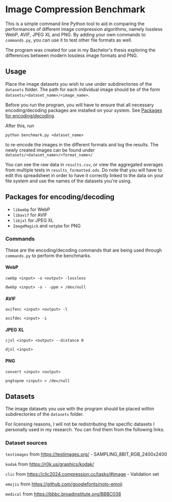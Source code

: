 # Image Compression Benchmark

This is a simple command line Python tool to aid in comparing the performances of different image compression algorithms, namely lossless WebP, AVIF, JPEG XL and PNG. By adding your own commands to `commands.py`, you can use it to test other file formats as well.

The program was created for use in my Bachelor's thesis exploring the differences between modern lossless image formats and PNG.

## Usage

Place the image datasets you wish to use under subdirectories of the `datasets` folder. The path for each individual image should be of the form `datasets/<dataset_name>/<image_name>`.

Before you run the program, you will have to ensure that all necessary encoding/decoding packages are installed on your system. See [Packages for encoding/decoding](#packages-for-encodingdecoding).

After this, run

```
python benchmark.py <dataset_name>
```

to re-encode the images in the different formats and log the results. The newly created images can be found under `datasets/<dataset_name>/<format_name>/`

You can see the raw data in `results.csv`, or view the aggregated averages from multiple tests in `results_formatted.ods`. Do note that you will have to edit this spreadsheet in order to have it correctly linked to the data on your file system and use the names of the datasets you're using.

## Packages for encoding/decoding

- `libwebp` for WebP
- `libavif` for AVIF
- `libjxl` for JPEG XL
- `ImageMagick` and `netpbm` for PNG

### Commands

These are the encoding/decoding commands that are being used through `commands.py` to perform the benchmarks.

#### WebP

`cwebp <input> -o <output> -lossless`

`dwebp <input> -o - -ppm > /dev/null`

#### AVIF

`avifenc <input> <output> -l`

`avifdec <input> -i`

#### JPEG XL

`cjxl <input> <output> --distance 0`

`djxl <input>`

#### PNG

`convert <input> <output>`

`pngtopnm <input> > /dev/null`

## Datasets

The image datasets you use with the program should be placed within subdirectories of the `datasets` folder.

For licensing reasons, I will not be redistributing the specific datasets I personally used in my research. You can find them from the following links.

### Dataset sources

`testimages` from https://testimages.org/ - SAMPLING_8BIT_RGB_2400x2400

`kodak` from https://r0k.us/graphics/kodak/

`clic` from https://clic2024.compression.cc/tasks/#image - Validation set

`emojis` from https://github.com/googlefonts/noto-emoji

`medical` from https://bbbc.broadinstitute.org/BBBC038
